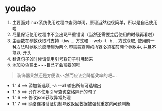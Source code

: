 # youdao
1. 主要面对linux系统使用过程中查阅单词，原理当然也很简单，所以是自己使用啦
2. 尽量保证使用过程中不会出现严重错误（当然还需要之后使用的时候再看啦）
3. 主函数在参数获取时支持 -tbw ... 方式和 --web -t -b ... 方式获取, 使用前一种方法时参数长度限制为两个,即需要查询的内容必须在前两个参数中,
并且不能以-开头
4. 翻译句子的时候请使用引号将句子引用起来
5. 添加彩色输出~~~自己才会需要的吧

> 装饰器果然还是方便诶~~然而应该会降低效率的吧....

+ 1.1.4 ==> 添加新选项, -a --all 输出所有可选输出
+ 1.1.5 ==> 允许不使用引号查询空格隔开的句子
+ 1.1.6 ==> 修改json获取异常处理
+ 1.1.7 ==> 网络连接验证机制导致返回数据被强制重定向问题判断
